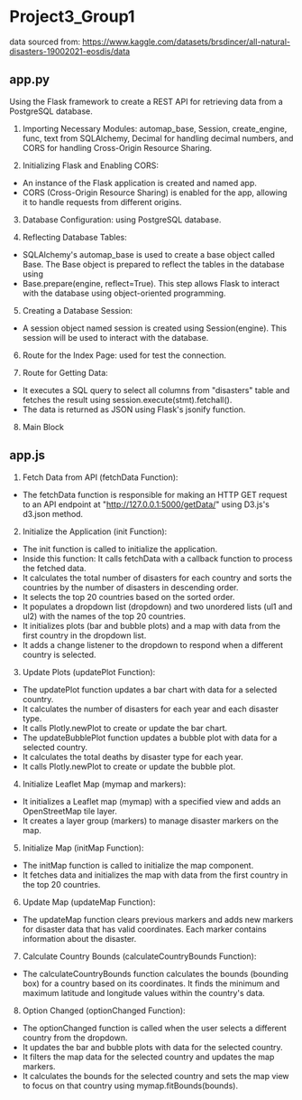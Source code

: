 # Project3_Group1
data sourced from: https://www.kaggle.com/datasets/brsdincer/all-natural-disasters-19002021-eosdis/data 

## app.py 

Using the Flask framework to create a REST API for retrieving data from a PostgreSQL database. 

1. Importing Necessary Modules: automap_base, Session, create_engine, func, text from SQLAlchemy, Decimal for handling decimal numbers, and CORS for handling Cross-Origin Resource Sharing.

2. Initializing Flask and Enabling CORS: 
- An instance of the Flask application is created and named app.
- CORS (Cross-Origin Resource Sharing) is enabled for the app, allowing it to handle requests from different origins.

3. Database Configuration: using PostgreSQL database.

4. Reflecting Database Tables:
- SQLAlchemy's automap_base is used to create a base object called Base.
The Base object is prepared to reflect the tables in the database using 
- Base.prepare(engine, reflect=True). This step allows Flask to interact with the database using object-oriented programming.

5. Creating a Database Session:
- A session object named session is created using Session(engine). This session will be used to interact with the database. 

6. Route for the Index Page: used for test the connection. 

7. Route for Getting Data: 
- It executes a SQL query to select all columns from "disasters" table and fetches the result using session.execute(stmt).fetchall(). 
- The data is returned as JSON using Flask's jsonify function.

8. Main Block


## app.js 

1. Fetch Data from API (fetchData Function):
- The fetchData function is responsible for making an HTTP GET request to an API endpoint at "http://127.0.0.1:5000/getData/" using D3.js's d3.json method.

2. Initialize the Application (init Function):
- The init function is called to initialize the application.
- Inside this function: It calls fetchData with a callback function to process the fetched data.
- It calculates the total number of disasters for each country and sorts the countries by the number of disasters in descending order.
- It selects the top 20 countries based on the sorted order.
- It populates a dropdown list (dropdown) and two unordered lists (ul1 and ul2) with the names of the top 20 countries.
- It initializes plots (bar and bubble plots) and a map with data from the first country in the dropdown list.
- It adds a change listener to the dropdown to respond when a different country is selected.

3. Update Plots (updatePlot Function):
- The updatePlot function updates a bar chart with data for a selected country.
- It calculates the number of disasters for each year and each disaster type.
- It calls Plotly.newPlot to create or update the bar chart.
- The updateBubblePlot function updates a bubble plot with data for a selected country.
- It calculates the total deaths by disaster type for each year.
- It calls Plotly.newPlot to create or update the bubble plot.

4. Initialize Leaflet Map (mymap and markers):
- It initializes a Leaflet map (mymap) with a specified view and adds an OpenStreetMap tile layer.
- It creates a layer group (markers) to manage disaster markers on the map.

5. Initialize Map (initMap Function):
- The initMap function is called to initialize the map component.
- It fetches data and initializes the map with data from the first country in the top 20 countries.

6. Update Map (updateMap Function):
- The updateMap function clears previous markers and adds new markers for disaster data that has valid coordinates. Each marker contains information about the disaster.

7. Calculate Country Bounds (calculateCountryBounds Function):
- The calculateCountryBounds function calculates the bounds (bounding box) for a country based on its coordinates. It finds the minimum and maximum latitude and longitude values within the country's data.

8. Option Changed (optionChanged Function):
- The optionChanged function is called when the user selects a different country from the dropdown.
- It updates the bar and bubble plots with data for the selected country.
- It filters the map data for the selected country and updates the map markers.
- It calculates the bounds for the selected country and sets the map view to focus on that country using mymap.fitBounds(bounds).